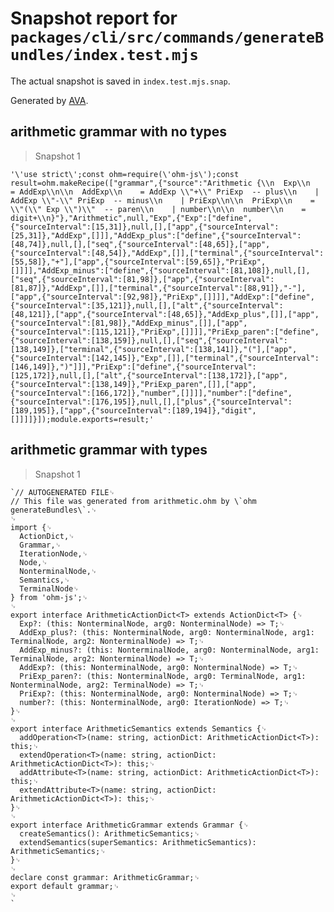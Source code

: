 # Snapshot report for `packages/cli/src/commands/generateBundles/index.test.mjs`

The actual snapshot is saved in `index.test.mjs.snap`.

Generated by [AVA](https://avajs.dev).

## arithmetic grammar with no types

> Snapshot 1

    '\'use strict\';const ohm=require(\'ohm-js\');const result=ohm.makeRecipe(["grammar",{"source":"Arithmetic {\\n  Exp\\n    = AddExp\\n\\n  AddExp\\n    = AddExp \\"+\\" PriExp  -- plus\\n    | AddExp \\"-\\" PriExp  -- minus\\n    | PriExp\\n\\n  PriExp\\n    = \\"(\\" Exp \\")\\"  -- paren\\n    | number\\n\\n  number\\n    = digit+\\n}"},"Arithmetic",null,"Exp",{"Exp":["define",{"sourceInterval":[15,31]},null,[],["app",{"sourceInterval":[25,31]},"AddExp",[]]],"AddExp_plus":["define",{"sourceInterval":[48,74]},null,[],["seq",{"sourceInterval":[48,65]},["app",{"sourceInterval":[48,54]},"AddExp",[]],["terminal",{"sourceInterval":[55,58]},"+"],["app",{"sourceInterval":[59,65]},"PriExp",[]]]],"AddExp_minus":["define",{"sourceInterval":[81,108]},null,[],["seq",{"sourceInterval":[81,98]},["app",{"sourceInterval":[81,87]},"AddExp",[]],["terminal",{"sourceInterval":[88,91]},"-"],["app",{"sourceInterval":[92,98]},"PriExp",[]]]],"AddExp":["define",{"sourceInterval":[35,121]},null,[],["alt",{"sourceInterval":[48,121]},["app",{"sourceInterval":[48,65]},"AddExp_plus",[]],["app",{"sourceInterval":[81,98]},"AddExp_minus",[]],["app",{"sourceInterval":[115,121]},"PriExp",[]]]],"PriExp_paren":["define",{"sourceInterval":[138,159]},null,[],["seq",{"sourceInterval":[138,149]},["terminal",{"sourceInterval":[138,141]},"("],["app",{"sourceInterval":[142,145]},"Exp",[]],["terminal",{"sourceInterval":[146,149]},")"]]],"PriExp":["define",{"sourceInterval":[125,172]},null,[],["alt",{"sourceInterval":[138,172]},["app",{"sourceInterval":[138,149]},"PriExp_paren",[]],["app",{"sourceInterval":[166,172]},"number",[]]]],"number":["define",{"sourceInterval":[176,195]},null,[],["plus",{"sourceInterval":[189,195]},["app",{"sourceInterval":[189,194]},"digit",[]]]]}]);module.exports=result;'

## arithmetic grammar with types

> Snapshot 1

    `// AUTOGENERATED FILE␊
    // This file was generated from arithmetic.ohm by \`ohm generateBundles\`.␊
    ␊
    import {␊
      ActionDict,␊
      Grammar,␊
      IterationNode,␊
      Node,␊
      NonterminalNode,␊
      Semantics,␊
      TerminalNode␊
    } from 'ohm-js';␊
    ␊
    export interface ArithmeticActionDict<T> extends ActionDict<T> {␊
      Exp?: (this: NonterminalNode, arg0: NonterminalNode) => T;␊
      AddExp_plus?: (this: NonterminalNode, arg0: NonterminalNode, arg1: TerminalNode, arg2: NonterminalNode) => T;␊
      AddExp_minus?: (this: NonterminalNode, arg0: NonterminalNode, arg1: TerminalNode, arg2: NonterminalNode) => T;␊
      AddExp?: (this: NonterminalNode, arg0: NonterminalNode) => T;␊
      PriExp_paren?: (this: NonterminalNode, arg0: TerminalNode, arg1: NonterminalNode, arg2: TerminalNode) => T;␊
      PriExp?: (this: NonterminalNode, arg0: NonterminalNode) => T;␊
      number?: (this: NonterminalNode, arg0: IterationNode) => T;␊
    }␊
    ␊
    export interface ArithmeticSemantics extends Semantics {␊
      addOperation<T>(name: string, actionDict: ArithmeticActionDict<T>): this;␊
      extendOperation<T>(name: string, actionDict: ArithmeticActionDict<T>): this;␊
      addAttribute<T>(name: string, actionDict: ArithmeticActionDict<T>): this;␊
      extendAttribute<T>(name: string, actionDict: ArithmeticActionDict<T>): this;␊
    }␊
    ␊
    export interface ArithmeticGrammar extends Grammar {␊
      createSemantics(): ArithmeticSemantics;␊
      extendSemantics(superSemantics: ArithmeticSemantics): ArithmeticSemantics;␊
    }␊
    ␊
    declare const grammar: ArithmeticGrammar;␊
    export default grammar;␊
    ␊
    `
